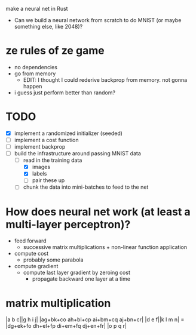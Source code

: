 make a neural net in Rust

* Can we build a neural network from scratch to do MNIST (or maybe something else, like 2048)?

# ze rules of ze game
* no dependencies
* go from memory
  * EDIT: I thought I could rederive backprop from memory. not gonna happen
* i guess just perform better than random?

# TODO
- [x] implement a randomized initializer (seeded)
- [ ] implement a cost function
- [ ] implement backprop
- [ ] build the infrastructure around passing MNIST data
  - [ ] read in the training data
    - [x] images
    - [x] labels
    - [ ] pair these up
  - [ ] chunk the data into mini-batches to feed to the net

# How does neural net work (at least a multi-layer perceptron)?
* feed forward
  * successive matrix multiplications + non-linear function application
* compute cost
  * probably some parabola
* compute gradient
  * compute last layer gradient by zeroing cost
    * propagate backward one layer at a time

# matrix multiplication
|a b c||g h i j|   |ag+bk+co ah+bl+cp ai+bm+cq aj+bn+cr|
|d e f||k l m n| = |dg+ek+fo dh+el+fp di+em+fq dj+en+fr|
       |o p q r|
